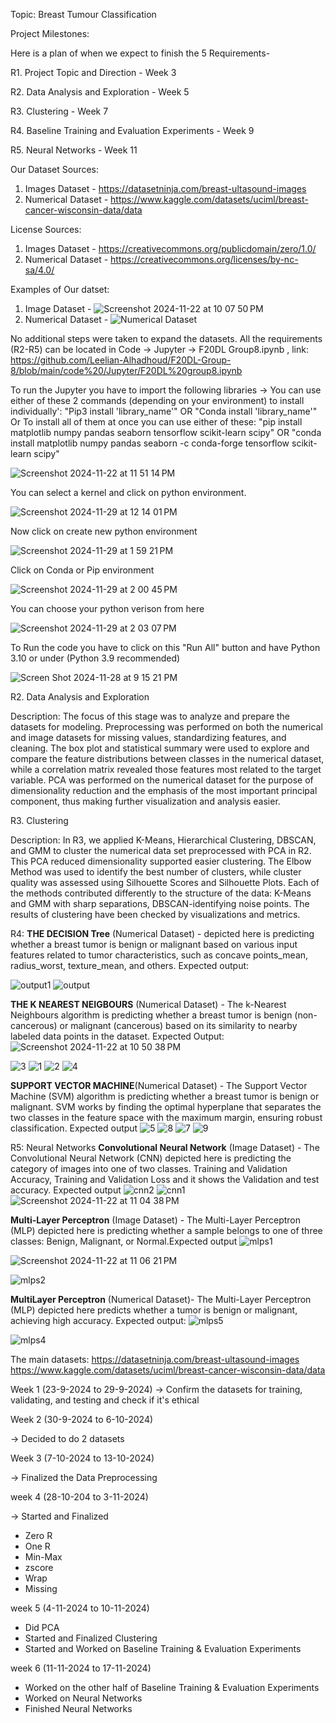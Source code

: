 Topic: Breast Tumour Classification 


Project Milestones:

Here is a plan of when we expect to finish the 5 Requirements-

R1. Project Topic and Direction - Week 3

R2. Data Analysis and Exploration - Week 5

R3. Clustering - Week 7

R4. Baseline Training and Evaluation Experiments - Week 9

R5. Neural Networks - Week 11



Our Dataset Sources: 
1) Images Dataset - https://datasetninja.com/breast-ultasound-images
2) Numerical Dataset - https://www.kaggle.com/datasets/uciml/breast-cancer-wisconsin-data/data

License Sources:
1) Images Dataset - https://creativecommons.org/publicdomain/zero/1.0/
2) Numerical Dataset - https://creativecommons.org/licenses/by-nc-sa/4.0/

Examples of Our datset:
1) Image Dataset - ![Screenshot 2024-11-22 at 10 07 50 PM](https://github.com/user-attachments/assets/943540c0-996b-498a-b6aa-b27b710eb122)
2) Numerical Dataset - ![Numerical Dataset](https://github.com/user-attachments/assets/487e2a91-ca65-4645-8cd7-0e413bb8cd9c)

No additional steps were taken to expand the datasets. 
All the requirements (R2-R5) can be located in Code -> Jupyter -> F20DL Group8.ipynb , link: https://github.com/Leelian-Alhadhoud/F20DL-Group-8/blob/main/code%20/Jupyter/F20DL%20group8.ipynb


To run the Jupyter you have to import the following libraries -> 
You can use either of these 2 commands (depending on your environment) to install individually': "Pip3 install 'library_name'" OR    "Conda install 'library_name'" 
Or To install all of them at once you can use either of these: "pip install matplotlib numpy pandas seaborn tensorflow scikit-learn scipy" OR "conda install matplotlib numpy pandas seaborn -c conda-forge tensorflow scikit-learn scipy"


![Screenshot 2024-11-22 at 11 51 14 PM](https://github.com/user-attachments/assets/b8d0230e-05e8-45c6-97a8-aad3c0db2a74)

You can select a kernel and click on python environment.

![Screenshot 2024-11-29 at 12 14 01 PM](https://github.com/user-attachments/assets/92da7b1d-5dba-47f6-a9bd-0bd25300ea11)

Now click on create new python environment

![Screenshot 2024-11-29 at 1 59 21 PM](https://github.com/user-attachments/assets/bc75e8f3-85e2-4da4-9884-2ff5c3b3cea4)

Click on Conda or Pip environment

![Screenshot 2024-11-29 at 2 00 45 PM](https://github.com/user-attachments/assets/b3424576-c35f-4084-97dd-cd8732a73720)

You can choose your python verison from here

![Screenshot 2024-11-29 at 2 03 07 PM](https://github.com/user-attachments/assets/d2bf2c08-ed40-4a0e-a710-1761086c9233)


To Run the code you have to click on this "Run All" button and have Python 3.10 or under (Python 3.9 recommended)

![Screen Shot 2024-11-28 at 9 15 21 PM](https://github.com/user-attachments/assets/fbf76438-b016-4763-9260-b0c9a6b04a7f)




R2. Data Analysis and Exploration

Description:
The focus of this stage was to analyze and prepare the datasets for modeling. Preprocessing was performed on both the numerical and image datasets for missing values, standardizing features, and cleaning. The box plot and statistical summary were used to explore and compare the feature distributions between classes in the numerical dataset, while a correlation matrix revealed those features most related to the target variable. PCA was performed on the numerical dataset for the purpose of dimensionality reduction and the emphasis of the most important principal component, thus making further visualization and analysis easier.


R3. Clustering 

Description: 
In R3, we applied K-Means, Hierarchical Clustering, DBSCAN, and GMM to cluster the numerical data set preprocessed with PCA in R2. This PCA reduced dimensionality supported easier clustering. The Elbow Method was used to identify the best number of clusters, while cluster quality was assessed using Silhouette Scores and Silhouette Plots. Each of the methods contributed differently to the structure of the data: K-Means and GMM with sharp separations, DBSCAN-identifying noise points. The results of clustering have been checked by visualizations and metrics.

R4: **THE DECISION Tree** (Numerical Dataset) -
depicted here is predicting whether a breast tumor is benign or malignant based on various input features related to tumor characteristics, such as concave points_mean, radius_worst, texture_mean, and others. Expected output:

![output1](https://github.com/user-attachments/assets/2ba66761-ee2c-43e1-959a-4c9d0ed1711f)
![output](https://github.com/user-attachments/assets/12e9992d-af5c-4530-8467-87298ddcc1f6)

**THE K NEAREST NEIGBOURS** (Numerical Dataset) - 
The k-Nearest Neighbours algorithm is predicting whether a breast tumor is benign (non-cancerous) or malignant (cancerous) based on its similarity to nearby labeled data points in the dataset. Expected Output:
![Screenshot 2024-11-22 at 10 50 38 PM](https://github.com/user-attachments/assets/1a54d9a5-943e-40f8-86fe-6aa0f8eb3d45)

![3](https://github.com/user-attachments/assets/33c965a3-0a0e-4fe3-bc3b-11e8bdb89a09)
![1](https://github.com/user-attachments/assets/6d200785-0a8d-4c6f-a480-ede189b59129)
![2](https://github.com/user-attachments/assets/84d77f27-0ff6-4854-9f29-1295ccda45a1)
![4](https://github.com/user-attachments/assets/c0946001-8436-4432-af3e-a52403d72bd6)

**SUPPORT VECTOR MACHINE**(Numerical Dataset) - 
The Support Vector Machine (SVM) algorithm is predicting whether a breast tumor is benign or malignant. SVM works by finding the optimal hyperplane that separates the two classes in the feature space with the maximum margin, ensuring robust classification. Expected output
![5](https://github.com/user-attachments/assets/4981f171-ab47-4124-b892-b4d8ee14d857)
![8](https://github.com/user-attachments/assets/d9a5b687-99dc-467a-8d78-db4e0d14944a)
![7](https://github.com/user-attachments/assets/f7231d29-7f03-4019-b3f1-a4e5012e60ea)
![9](https://github.com/user-attachments/assets/d78cc1ea-cd7f-45e8-831f-7c542214d268)

R5: Neural Networks 
**Convolutional Neural Network** (Image Dataset) -
The Convolutional Neural Network (CNN) depicted here is predicting the category of images into one of two classes. Training and Validation Accuracy, Training and Validation Loss and it shows the Validation and test accuracy. Expected output
![cnn2](https://github.com/user-attachments/assets/aad056d2-7755-4d6b-b843-db8317c29a82)
![cnn1](https://github.com/user-attachments/assets/8f74ff37-fe8d-4f9e-829f-043ae81808f6)
![Screenshot 2024-11-22 at 11 04 38 PM](https://github.com/user-attachments/assets/7b507994-046b-4157-b795-1767d92ba26d)

**Multi-Layer Perceptron** (Image Dataset) -
The Multi-Layer Perceptron (MLP) depicted here is predicting whether a sample belongs to one of three classes: Benign, Malignant, or Normal.Expected output
![mlps1](https://github.com/user-attachments/assets/4c8d460c-a33e-42e3-b86d-4468e246ea41)

![Screenshot 2024-11-22 at 11 06 21 PM](https://github.com/user-attachments/assets/28782a25-f961-4357-9c8e-aa8dea79ab82)

![mlps2](https://github.com/user-attachments/assets/2b6f4ee8-65b1-4059-ac0a-4c06a83333e9)

**MultiLayer Perceptron** (Numerical Dataset)-
The Multi-Layer Perceptron (MLP) depicted here predicts whether a tumor is benign or malignant, achieving high accuracy. Expected output:
![mlps5](https://github.com/user-attachments/assets/1282b1a7-f861-4f03-8842-6802034e2de1)


![mlps4](https://github.com/user-attachments/assets/59634f6b-94ea-45ae-b306-447e5ccfad3b)








The main datasets:
https://datasetninja.com/breast-ultasound-images
https://www.kaggle.com/datasets/uciml/breast-cancer-wisconsin-data/data




Week 1 (23-9-2024 to 29-9-2024)
-> Confirm the datasets for training, validating, and testing and check if it's ethical

Week 2  (30-9-2024 to 6-10-2024)

-> Decided to do 2 datasets

Week 3 (7-10-2024 to 13-10-2024)

-> Finalized the Data Preprocessing

week 4 (28-10-204 to 3-11-2024)

-> Started and Finalized 
  - Zero R
  - One R
  - Min-Max
  - zscore
  - Wrap
  - Missing


week 5 (4-11-2024 to 10-11-2024)

- Did PCA
- Started and Finalized Clustering
- Started and Worked on Baseline Training & Evaluation Experiments

week 6 (11-11-2024 to 17-11-2024)

- Worked on the other half of Baseline Training & Evaluation Experiments
- Worked on Neural Networks
- Finished Neural Networks




